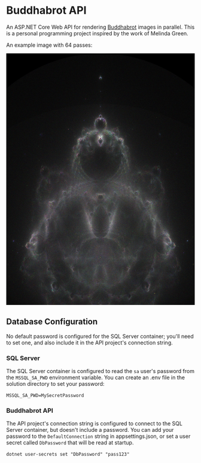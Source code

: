 # Buddhabrot API

An ASP.NET Core Web API for rendering [Buddhabrot](https://en.wikipedia.org/wiki/Buddhabrot)
images in parallel. This is a personal programming project inspired by the work of Melinda Green.

An example image with 64 passes:

![Buddhabrot example](/assets/images/sample.jpg)

## Database Configuration

No default password is configured for the SQL Server container; you'll need to
set one, and also include it in the API project's connection string.

### SQL Server

The SQL Server container is configured to read the `sa` user's password from the
`MSSQL_SA_PWD` environment variable. You can create an .env file in the solution
directory to set your password:

```shell
MSSQL_SA_PWD=MySecretPassword
```

### Buddhabrot API

The API project's connection string is configured to connect to the SQL Server
container, but doesn't include a password. You can add your password to the
`DefaultConnection` string in appsettings.json, or set a user secret called
`DbPassword` that will be read at startup.

```shell
dotnet user-secrets set "DbPassword" "pass123"
```
